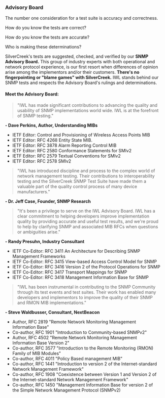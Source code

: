 ### Advisory Board
The number one consideration for a test suite is accuracy and correctness.

How do you know the tests are correct?

How do you know the tests are accurate?

Who is making these determinations?

SilverCreek's tests are suggested, checked, and verified by our **SNMP Advisory Board.** This group of industry 
experts with both operational and network protocol experience, is our first resort when differences of opinion arise
among the implementors and/or their customers. **There's no fingerpointing or "blame games" with SilverCreek.** IWL
stands behind our SNMP tests and respects the Advisory Board's rulings and determinations.

#### Meet the Advisory Board:

>"IWL has made significant contributions to advancing the quality and usability of SNMP implementations world wide. IWL
is at the forefront of SNMP
testing."

**- Dave Perkins, Author, Understanding MIBs**

* IETF Editor: Control and Provisioning of Wireless Access Points MIB
* IETF Editor: RFC 4268 Entity State MIB.
* IETF Editor: RFC 3878 Alarm Reporting Control MIB
* IETF Editor: RFC 2580 Conformance Statements for SMIv2
* IETF Editor: RFC 2579 Textual Conventions for SMIv2
* IETF Editor: RFC 2578 SMIv2

>"IWL has introduced discipline and process to the complex world of network management testing. Their contributions to
interoperability testing and the SilverCreek SNMP Test Suite have made them a valuable part of the quality control
process of many device manufacturers."

**- Dr. Jeff Case, Founder, SNMP Research**

>"It's been a privilege to serve on the IWL Advisory Board. IWL has a clear commitment to helping developers improve
implementation quality by providing accurate and useful test results, and we're proud to help by clarifying SNMP and 
associated MIB RFCs when questions or ambiguities arise."

**- Randy Presuhn, Industry Consultant**

* IETF Co-Editor: RFC 3411 An Architecture for Describing SNMP Management Frameworks
* IETF Co-Editor: RFC 3415 View-based Access Control Model for SNMP
* IETF Co-Editor: RFC 3416 Version 2 of the Protocol Operations for SNMP
* IETF Co-Editor: RFC 3417 Transport Mappings for SNMP
* IETF Co-Editor: RFC 3418 Management Information Base for SNMP

>"IWL has been instrumental in contributing to the SNMP Community through its test events and test suites. Their work
has enabled many developers and implementors to improve the quality of their SNMP and RMON MIB implementations."

**- Steve Waldbusser, Consultant, NextBeacon**

* Author, RFC 2819 "Remote Network Monitoring Management Information Base"
* Co-author, RFC 1901 "Introduction to Community-based SNMPv2"
* Author, RFC 4502 "Remote Network Monitoring Management Information Base Version 2"
* Co-author, RFC 3577 "Introduction to the Remote Monitoring (RMON) Family of MIB Modules"
* Co-author, RFC 4011 "Policy Based management MIB"
* Co-author, RFC 1441 "Introduction to version 2 of the Internet-standard Network Management Framework"
* Co-author, RFC 1908 "Coexistence between Version 1 and Version 2 of the Internet-standard Network Management Framework"
* Co-author, RFC 1450 "Management Information Base for version 2 of the Simple Network Management Protocol (SNMPv2)
